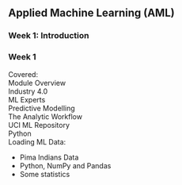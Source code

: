 ## Applied Machine Learning (AML)
### Week 1: Introduction


### Week 1
Covered:   
Module Overview<br />
Industry 4.0<br />
ML Experts<br />
Predictive Modelling<br />
The Analytic Workflow<br />
UCI ML Repository<br />
Python<br />
Loading ML Data:<br />  
- Pima Indians Data
- Python, NumPy and Pandas
- Some statistics
